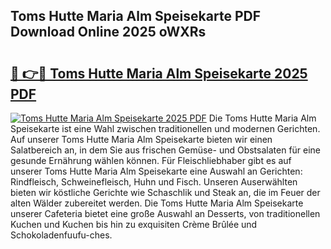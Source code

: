 ## Toms Hutte Maria Alm Speisekarte PDF Download Online 2025 oWXRs

# <h2><a href="http://gc66a8e.nevu.top/?p=Toms+Hutte+Maria+Alm+Speisekarte">🔗 👉🔴 Toms Hutte Maria Alm Speisekarte 2025 PDF</a></h2>

[![Toms Hutte Maria Alm Speisekarte 2025 PDF](https://i.imgur.com/dBaPXMq.png)](http://gc66a8e.nevu.top/?p=Toms+Hutte+Maria+Alm+Speisekarte)
Die Toms Hutte Maria Alm Speisekarte ist eine Wahl zwischen traditionellen und modernen Gerichten. Auf unserer Toms Hutte Maria Alm Speisekarte bieten wir einen Salatbereich an, in dem Sie aus frischen Gemüse- und Obstsalaten für eine gesunde Ernährung wählen können. Für Fleischliebhaber gibt es auf unserer Toms Hutte Maria Alm Speisekarte eine Auswahl an Gerichten: Rindfleisch, Schweinefleisch, Huhn und Fisch. Unseren Auserwählten bieten wir köstliche Gerichte wie Schaschlik und Steak an, die im Feuer der alten Wälder zubereitet werden. Die Toms Hutte Maria Alm Speisekarte unserer Cafeteria bietet eine große Auswahl an Desserts, von traditionellen Kuchen und Kuchen bis hin zu exquisiten Crème Brûlée und Schokoladenfuufu-ches.
